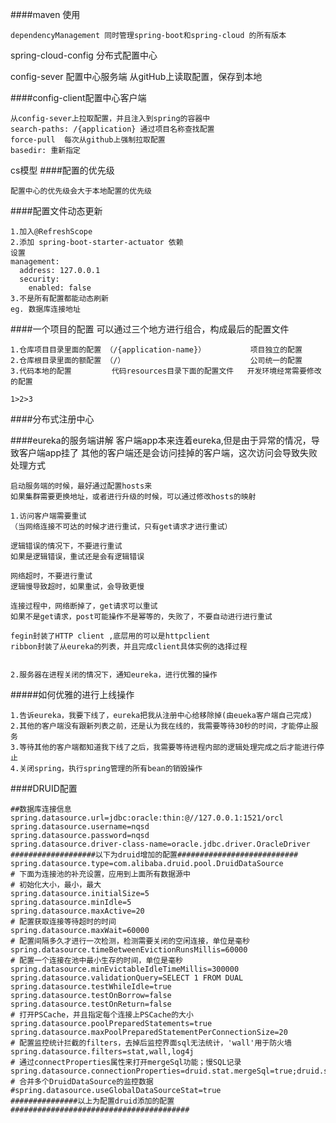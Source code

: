 ####maven 使用
```
dependencyManagement 同时管理spring-boot和spring-cloud 的所有版本
```

spring-cloud-config
分布式配置中心

config-sever 配置中心服务端
从gitHub上读取配置，保存到本地

####config-client配置中心客户端
```
从config-sever上拉取配置，并且注入到spring的容器中
search-paths: /{application} 通过项目名称查找配置
force-pull  每次从github上强制拉取配置
basedir: 重新指定
```

cs模型
####配置的优先级
```
配置中心的优先级会大于本地配置的优先级
```

####配置文件动态更新
```
1.加入@RefreshScope
2.添加 spring-boot-starter-actuator 依赖
设置
management:
  address: 127.0.0.1
  security:
    enabled: false
3.不是所有配置都能动态刷新
eg. 数据库连接地址    
```    
####一个项目的配置
可以通过三个地方进行组合，构成最后的配置文件
```$xslt
1.仓库项目目录里面的配置 （/{application-name}）          项目独立的配置
2.仓库根目录里面的额配置 （/）                            公司统一的配置
3.代码本地的配置         代码resources目录下面的配置文件   开发环境经常需要修改的配置

1>2>3
```
####分布式注册中心

####eureka的服务端讲解
客户端app本来连着eureka,但是由于异常的情况，导致客户端app挂了
其他的客户端还是会访问挂掉的客户端，这次访问会导致失败
处理方式
```
启动服务端的时候，最好通过配置hosts来
如果集群需要更换地址，或者进行升级的时候，可以通过修改hosts的映射
```

```
1.访问客户端需要重试
（当网络连接不可达的时候才进行重试，只有get请求才进行重试）

逻辑错误的情况下，不要进行重试
如果是逻辑错误，重试还是会有逻辑错误

网络超时，不要进行重试
逻辑慢导致超时，如果重试，会导致更慢

连接过程中，网络断掉了，get请求可以重试
如果不是get请求，post可能操作不是幂等的，失败了，不要自动进行进行重试

fegin封装了HTTP client ,底层用的可以是httpclient
ribbon封装了从eureka的列表，并且完成client具体实例的选择过程


2.服务器在进程关闭的情况下，通知eureka，进行优雅的操作

```
#####如何优雅的进行上线操作
```
1.告诉eureka，我要下线了，eureka把我从注册中心给移除掉(由eueka客户端自己完成)
2.其他的客户端没有跟新列表之前，还是认为我在线的，我需要等待30秒的时间，才能停止服务
3.等待其他的客户端都知道我下线了之后，我需要等待进程内部的逻辑处理完成之后才能进行停止
4.关闭spring，执行spring管理的所有bean的销毁操作
```
####DRUID配置
```properties
##数据库连接信息
spring.datasource.url=jdbc:oracle:thin:@//127.0.0.1:1521/orcl
spring.datasource.username=nqsd
spring.datasource.password=nqsd
spring.datasource.driver-class-name=oracle.jdbc.driver.OracleDriver
###################以下为druid增加的配置###########################
spring.datasource.type=com.alibaba.druid.pool.DruidDataSource
# 下面为连接池的补充设置，应用到上面所有数据源中
# 初始化大小，最小，最大
spring.datasource.initialSize=5
spring.datasource.minIdle=5
spring.datasource.maxActive=20
# 配置获取连接等待超时的时间
spring.datasource.maxWait=60000
# 配置间隔多久才进行一次检测，检测需要关闭的空闲连接，单位是毫秒
spring.datasource.timeBetweenEvictionRunsMillis=60000
# 配置一个连接在池中最小生存的时间，单位是毫秒
spring.datasource.minEvictableIdleTimeMillis=300000
spring.datasource.validationQuery=SELECT 1 FROM DUAL
spring.datasource.testWhileIdle=true
spring.datasource.testOnBorrow=false
spring.datasource.testOnReturn=false
# 打开PSCache，并且指定每个连接上PSCache的大小
spring.datasource.poolPreparedStatements=true
spring.datasource.maxPoolPreparedStatementPerConnectionSize=20
# 配置监控统计拦截的filters，去掉后监控界面sql无法统计，'wall'用于防火墙
spring.datasource.filters=stat,wall,log4j
# 通过connectProperties属性来打开mergeSql功能；慢SQL记录
spring.datasource.connectionProperties=druid.stat.mergeSql=true;druid.stat.slowSqlMillis=5000
# 合并多个DruidDataSource的监控数据
#spring.datasource.useGlobalDataSourceStat=true
###############以上为配置druid添加的配置########################################
```


































